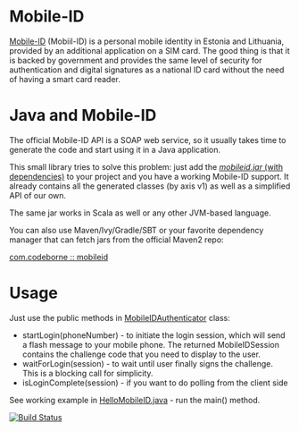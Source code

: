 Mobile-ID
=========

[Mobile-ID](http://www.id.ee/?id=10995&&langchange=1) (Mobiil-ID) is a personal mobile identity in Estonia and Lithuania,
provided by an additional application on a SIM card. The good thing is that it 
is backed by government and provides the same level of security for authentication 
and digital signatures as a national ID card without the need of having a smart card reader.

Java and Mobile-ID
==================

The official Mobile-ID API is a SOAP web service, so it usually takes time to generate the code and
start using it in a Java application.

This small library tries to solve this problem: just add the [*mobileid.jar* (with dependencies)](http://mvnrepository.com/artifact/com.codeborne)
to your project and you have a working Mobile-ID support. It already contains all the generated classes (by axis v1) as well as a simplified API of our own.

The same jar works in Scala as well or any other JVM-based language.

You can also use Maven/Ivy/Gradle/SBT or your favorite dependency manager that can fetch jars from the official Maven2 repo:

  [com.codeborne :: mobileid](http://mvnrepository.com/artifact/com.codeborne/mobileid)

Usage
=====

Just use the public methods in [MobileIDAuthenticator](http://github.com/codeborne/mobileid/blob/master/src/com/codeborne/security/mobileid/MobileIDAuthenticator.java) class:

* startLogin(phoneNumber) - to initiate the login session, which will send a flash message to your mobile phone. The returned MobileIDSession contains the challenge code that you need to display to the user.
* waitForLogin(session) - to wait until user finally signs the challenge. This is a blocking call for simplicity.
* isLoginComplete(session) - if you want to do polling from the client side

See working example in [HelloMobileID.java](http://github.com/codeborne/mobileid/blob/master/test/com/codeborne/security/mobileid/HelloMobileID.java) - run the main() method.

[![Build Status](https://travis-ci.org/codeborne/mobileid.svg?branch=master)](https://travis-ci.org/codeborne/mobileid)